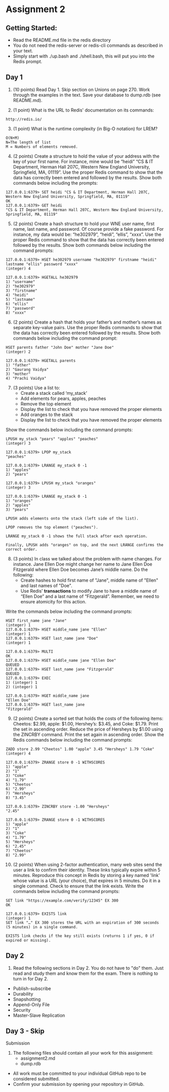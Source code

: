 # Assignment 2


## Getting Started:
  * Read the README.md file in the redis directory
  * You do not need the redis-server or redis-cli commands as described in your text.
  * Simply start with ./up.bash and ./shell.bash, this will put you into the Redis prompt.

## Day 1
1. (10 points) Read Day 1. Skip section on Unions on page 270. Work through the examples in the text. Save your database to dump.rdb (see README.md).

2. (1 point) What is the URL to Redis' documentation on its commands:
```
http://redis.io/
```

3. (1 point) What is the runtime complexity (in Big-O notation) for LREM?
```
O(N+M)
N=The length of list
M = Numbers of elements removed.
```

4. (2 points) Create a structure to hold the value of your address with the key of your first name. For instance, mine would be “heidi”  “CS & IT Department, Herman Hall 207C, Western New England University, Springfield, MA, 01119”. Use the proper Redis command to show that the data has correctly been entered and followed by the results. Show both commands below including the prompts:
```
127.0.0.1:6379> SET heidi "CS & IT Department, Herman Hall 207C, Western New England University, Springfield, MA, 01119"
OK
127.0.0.1:6379> GET heidi
"CS & IT Department, Herman Hall 207C, Western New England University, Springfield, MA, 01119"
```

5. (2 points) Create a hash structure to hold your WNE user name, first name, last name, and password. Of course provide a fake password. For instance, my data would be: “he302979”, “heidi”, “ellis”, “xxxx”.  Use the proper Redis command to show that the data has correctly been entered followed by the results. Show both commands below including the command prompts:

```
127.0.0.1:6379> HSET he302979 username "he302979" firstname "heidi" lastname "ellis" password "xxxx"
(integer) 4

127.0.0.1:6379> HGETALL he302979
1) "username"
2) "he302979"
3) "firstname"
4) "heidi"
5) "lastname"
6) "ellis"
7) "password"
8) "xxxx"
```

6. (2 points) Create a hash that holds your father’s and mother’s names as separate key-value pairs. Use the proper Redis commands to show that the data has correctly been entered followed by the results. Show both commands below including the command prompt:
```
HSET parents father "John Doe" mother "Jane Doe"
(integer) 2

127.0.0.1:6379> HGETALL parents
1) "father"
2) "Gaurang Vaidya"
3) "mother"
4) "Prachi Vaidya"
```

7. (3 points) Use a list to:
    * Create a stack called ‘my_stack’
    * Add elements for pears, apples, peaches
    * Remove the top element
    * Display the list to check that you have removed the proper elements
    * Add oranges to the stack
    * Display the list to check that you have removed the proper elements

Show the commands below including the command prompts:
```
LPUSH my_stack "pears" "apples" "peaches"
(integer) 3

127.0.0.1:6379> LPOP my_stack
"peaches"

127.0.0.1:6379> LRANGE my_stack 0 -1
1) "apples"
2) "pears"

127.0.0.1:6379> LPUSH my_stack "oranges"
(integer) 3

127.0.0.1:6379> LRANGE my_stack 0 -1
1) "oranges"
2) "apples"
3) "pears"

LPUSH adds elements onto the stack (left side of the list).

LPOP removes the top element ("peaches").

LRANGE my_stack 0 -1 shows the full stack after each operation.

Finally, LPUSH adds "oranges" on top, and the next LRANGE confirms the correct order.
```

8.  (3 points)  In class we talked about the problem with name changes. For instance. Jane Ellen Doe might change her name to Jane Ellen Doe Fitzgerald where Ellen Doe becomes Jane’s middle name. Do the following:
    * Create hashes to hold first name of "Jane", middle name of "Ellen" and last names of "Doe".
    * Use Redis’ **transactions** to modify Jane to have a middle name of “Ellen Doe” and a last name of “Fitzgerald”. Remember, we need to ensure atomicity for this action.

Write the commands below including the command prompts:

```
HSET first_name jane "Jane"
(integer) 1
127.0.0.1:6379> HSET middle_name jane "Ellen"
(integer) 1
127.0.0.1:6379> HSET last_name jane "Doe"
(integer) 1

127.0.0.1:6379> MULTI
OK
127.0.0.1:6379> HSET middle_name jane "Ellen Doe"
QUEUED
127.0.0.1:6379> HSET last_name jane "Fitzgerald"
QUEUED
127.0.0.1:6379> EXEC
1) (integer) 1
2) (integer) 1

127.0.0.1:6379> HGET middle_name jane
"Ellen Doe"
127.0.0.1:6379> HGET last_name jane
"Fitzgerald"
```

9. (2 points) Create a sorted set that holds the costs of the following items:  Cheetos: $2.99, apple: $1.00, Hershey’s: $3.45, and Coke: $1.79.  Print the set in ascending order.  Reduce the price of Hersheys by $1.00 using the ZINCRBY command. Print the set again in ascending order. Show the Redis commands below including the command prompts:
```
ZADD store 2.99 "Cheetos" 1.00 "apple" 3.45 "Hersheys" 1.79 "Coke"
(integer) 4

127.0.0.1:6379> ZRANGE store 0 -1 WITHSCORES
1) "apple"
2) "1"
3) "Coke"
4) "1.79"
5) "Cheetos"
6) "2.99"
7) "Hersheys"
8) "3.45"

127.0.0.1:6379> ZINCRBY store -1.00 "Hersheys"
"2.45"

127.0.0.1:6379> ZRANGE store 0 -1 WITHSCORES
1) "apple"
2) "1"
3) "Coke"
4) "1.79"
5) "Hersheys"
6) "2.45"
7) "Cheetos"
8) "2.99"
```

10. (2 points) When using 2-factor authentication, many web sites send the user a link to confirm their identity. These links typically expire within 5 minutes. Reproduce this concept in Redis by storing a key named 'link' whose value is a URL (your choice), that expires in 5 minutes. Do it in a single command. Check to ensure that the link exists. Write the commands below including the command prompts:
```
SET link "https://example.com/verify/12345" EX 300
OK

127.0.0.1:6379> EXISTS link
(integer) 1
SET link "…" EX 300 stores the URL with an expiration of 300 seconds (5 minutes) in a single command.

EXISTS link checks if the key still exists (returns 1 if yes, 0 if expired or missing).
```

## Day 2

1. Read the following sections in Day 2. You do not have to "do" them. Just read and study them and know them for the exam. There is nothing to turn in for Day 2.

* Publish-subscribe
* Durability
* Snapshotting
* Append-Only File
* Security
* Master-Slave Replication

## Day 3 - Skip

Submission
1. The following files should contain all your work for this assignment:
    * assignment2.md
    * dump.rdb

 * All work must be committed to your individual GitHub repo to be considered submitted.
 * Confirm your submission by opening your repository in GitHub.
